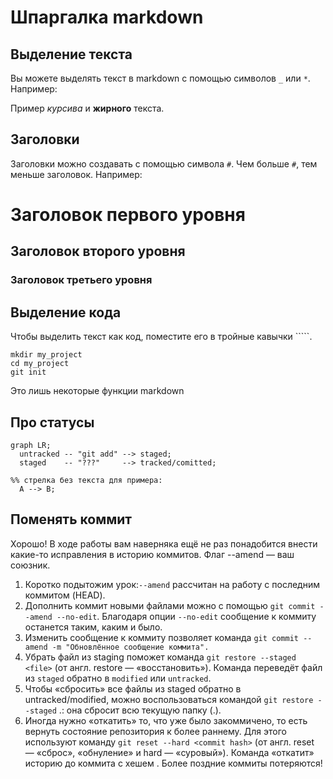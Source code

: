 # Шпаргалка markdown

## Выделение текста

Вы можете выделять текст в markdown с помощью символов `_` или `*`. Например:

Пример _курсива_ и **жирного** текста.

## Заголовки

Заголовки можно создавать с помощью символа `#`. Чем больше `#`, тем меньше заголовок. Например:

# Заголовок первого уровня
## Заголовок второго уровня
### Заголовок третьего уровня

## Выделение кода

Чтобы выделить текст как код, поместите его в тройные кавычки `````. 

```
mkdir my_project
cd my_project
git init
```
Это лишь некоторые функции markdown

## Про статусы

```mermaid
graph LR;
  untracked -- "git add" --> staged;
  staged    -- "???"     --> tracked/comitted;

%% стрелка без текста для примера: 
  A --> B;
``` 

## Поменять коммит
Хорошо! В ходе работы вам наверняка ещё не раз понадобится внести какие-то исправления в историю коммитов. Флаг --amend — ваш союзник.  
1) Коротко подытожим урок:```--amend``` рассчитан на работу с последним коммитом (HEAD).  
2) Дополнить коммит новыми файлами можно с помощью ```git commit --amend --no-edit```. Благодаря опции ```--no-edit``` сообщение к коммиту останется таким, каким и было.  
3) Изменить сообщение к коммиту позволяет команда ```git commit --amend -m "Обновлённое сообщение коммита".```  
4) Убрать файл из staging поможет команда ```git restore --staged <file>``` (от англ. restore — «восстановить»). Команда переведёт файл из ```staged``` обратно в ```modified``` или ```untracked```.  
5) Чтобы «сбросить» все файлы из staged обратно в untracked/modified, можно воспользоваться командой ```git restore --staged``` .: она сбросит всю текущую папку (.).  
6) Иногда нужно «откатить» то, что уже было закоммичено, то есть вернуть состояние репозитория к более раннему. Для этого используют команду ```git reset --hard <commit hash>``` (от англ. reset  — «сброс», «обнуление» и hard — «суровый»). Команда «откатит» историю до коммита с хешем <hash>. Более поздние коммиты потеряются!  